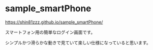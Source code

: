 # sample_smartPhone
https://shin81zzz.github.io/sample_smartPhone/

スマートフォン用の簡単なログイン画面です。

シンプルかつ滑らかな動きで見ていて楽しい仕様になっていると思います。
